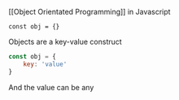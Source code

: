 [[Object Orientated Programming]] in Javascript

```javacript
const obj = {}
```

Objects are a key-value construct

```javascript
const obj = {
	key: 'value'
}
```

And the value can be any 